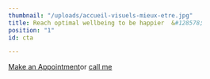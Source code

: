```yaml
---
thumbnail: "/uploads/accueil-visuels-mieux-etre.jpg"
title: Reach optimal wellbeing to be happier  &#128578;
position: "1"
id: cta

---
```

<a class="button" href="https://www.gorendezvous.com/homepage/111690" target="_blank">Make an Appointment</a><span class="self_center">or <a href="tel:+14189559602">call me</a></span>